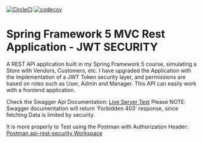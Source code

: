 [![CircleCI](https://circleci.com/gh/jucron/spring5-mvc-rest/tree/master.svg?style=svg)](https://circleci.com/gh/jucron/spring5-mvc-rest/tree/master)
[![codecov](https://codecov.io/gh/jucron/spring5-mvc-rest/branch/master/graph/badge.svg?token=SCGLGCHWQ6)](https://codecov.io/gh/jucron/spring5-mvc-rest)

# Spring Framework 5 MVC Rest Application - JWT SECURITY

A REST API application built in my Spring Framework 5 course, simulating a Store with Vendors, Customers, etc. I have upgraded the Application with the implementation of a JWT Token security layer, and permissions are based on roles such as User, Admin and Manager. This API can easily work with a frontend application.

Check the Swagger Api Documentation: [Live Server Test](https://mvc-rest-security.herokuapp.com/)
Please NOTE: Swagger documentation will return 'Forbidden 403' response, since fetching Data is limited by security.

It is more properly to Test using the Postman with Authorization Header:
[Postman api-rest-security Workspace](https://go.postman.co/workspace/My-Workspace~b20ca6f3-aa32-48c5-8c9c-bb8dc06af4dd/collection/18570764-335e581f-b4ff-4667-a0e8-d4f2b15456c9)
